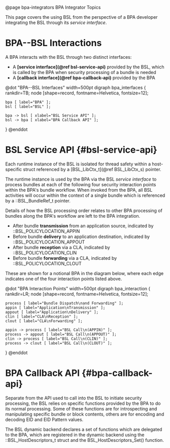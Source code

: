 @page bpa-integrators BPA Integrator Topics
<!--
Copyright (c) 2025 The Johns Hopkins University Applied Physics
Laboratory LLC.

This file is part of the Bundle Protocol Security Library (BSL).

Licensed under the Apache License, Version 2.0 (the "License");
you may not use this file except in compliance with the License.
You may obtain a copy of the License at
    http://www.apache.org/licenses/LICENSE-2.0
Unless required by applicable law or agreed to in writing, software
distributed under the License is distributed on an "AS IS" BASIS,
WITHOUT WARRANTIES OR CONDITIONS OF ANY KIND, either express or implied.
See the License for the specific language governing permissions and
limitations under the License.

This work was performed for the Jet Propulsion Laboratory, California
Institute of Technology, sponsored by the United States Government under
the prime contract 80NM0018D0004 between the Caltech and NASA under
subcontract 1700763.
-->

This page covers the using BSL from the perspective of a BPA developer integrating the BSL through its _service interface_.

# BPA--BSL Interactions

A BPA interacts with the BSL through two distinct interfaces:

 * A **[service interface](@ref bsl-service-api)** provided by the BSL, which is called by the BPA when security processing of a bundle is needed
 * A **[callback interface](@ref bpa-callback-api)** provided by the BPA

@dot "BPA--BSL Interfaces" width=500pt
digraph bpa_interfaces {
    rankdir=TB;
    node [shape=record, fontname=Helvetica, fontsize=12];

    bpa [ label="BPA" ];
    bsl [ label="BSL" ];

    bpa -> bsl [ xlabel="BSL Service API" ];
    bsl -> bpa [ xlabel="BPA Callback API" ];
}
@enddot

# BSL Service API {#bsl-service-api}

Each runtime instance of the BSL is isolated for thread safety within a host-specific struct referenced by a [BSL_LibCtx_t](@ref BSL_LibCtx_s) pointer.

The runtime instance is used by the BPA via the BSL _service interface_ to process bundles at each of the following four security interaction points within the BPA's bundle workflow.
When invoked from the BPA, all BSL activities will occur within the context of a single bundle which is referenced by a ::BSL_BundleRef_t pointer.

Details of how the BSL processing order relates to other BPA processing of bundles along the BPA's workflow are left to the BPA integration.

* After bundle **transmission** from an application source, indicated by ::BSL_POLICYLOCATION_APPIN
* Before bundle **delivery** to an application destination, indicated by ::BSL_POLICYLOCATION_APPOUT
* After bundle **reception** via a CLA, indicated by ::BSL_POLICYLOCATION_CLIN
* Before bundle **forwarding** via a CLA, indicated by ::BSL_POLICYLOCATION_CLOUT

These are shown for a notional BPA in the diagram below, where each edge indicates one of the four interaction points listed above.

@dot "BPA Interaction Points" width=500pt
digraph bpa_interaction {
    rankdir=LR;
    node [shape=record, fontname=Helvetica, fontsize=12];

    process [ label="Bundle Dispatch\nand Forwarding" ];
    appin [ label="Application\nTransmission" ];
    appout [ label="Application\nDelivery" ];
    clin [ label="CLA\nReception" ];
    clout [ label="CLA\nForwarding" ];

    appin -> process [ label="BSL Call\n(APPIN)" ];
    process -> appout [ label="BSL Call\n(APPOUT)" ];
    clin -> process [ label="BSL Call\n(CLIN)" ];
    process -> clout [ label="BSL Call\n(CLOUT)" ];
}
@enddot

# BPA Callback API {#bpa-callback-api}

Separate from the API used to call into the BSL to initiate security processing, the BSL relies on specific functions provided by the BPA to do its normal processing.
Some of these functions are for introspecting and manipulating specific bundle or block contents, others are for encoding and decoding EID and EID Pattern values.

The BSL dynamic backend declares a set of functions which are delegated to the BPA, which are registered in the dynamic backend using the ::BSL_HostDescriptors_t struct and the BSL_HostDescriptors_Set() function.
